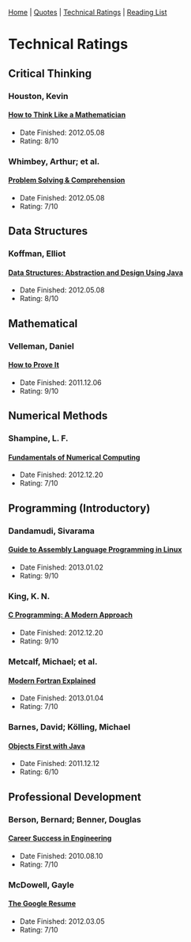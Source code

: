 [Home](https://github.com/bamos/reading-list/blob/master/README.md) | 
[Quotes](http://github.com/bamos/reading-list/blob/master/quotes.md) | 
[Technical Ratings](http://github.com/bamos/reading-list/blob/master/technical-ratings.md) | 
[Reading List](http://github.com/bamos/reading-list/blob/master/reading-list.md)

# Technical Ratings

<!------------------------------------------------------------------------>

## Critical Thinking
### Houston, Kevin
#### [How to Think Like a Mathematician](http://amzn.com/052171978X)
+ Date Finished: 2012.05.08
+ Rating: 8/10

### Whimbey, Arthur; et al.
#### [Problem Solving & Comprehension](http://amzn.com/0805832742)
+ Date Finished: 2012.05.08
+ Rating: 7/10

<!------------------------------------------------------------------------>

## Data Structures
### Koffman, Elliot
#### [Data Structures: Abstraction and Design Using Java](http://amzn.com/0470128704)
+ Date Finished: 2012.05.08
+ Rating: 8/10

<!------------------------------------------------------------------------>

## Mathematical
### Velleman, Daniel
#### [How to Prove It](http://amzn.com/0521675995)
+ Date Finished: 2011.12.06
+ Rating: 9/10

<!------------------------------------------------------------------------>

## Numerical Methods
### Shampine, L. F.
#### [Fundamentals of Numerical Computing](http://amzn.com/0471163635)
+ Date Finished: 2012.12.20
+ Rating: 7/10

<!------------------------------------------------------------------------>

## Programming (Introductory)
###  Dandamudi, Sivarama
#### [Guide to Assembly Language Programming in Linux](http://amzn.com/0387258973)
+ Date Finished: 2013.01.02
+ Rating: 9/10

### King, K. N.
#### [C Programming: A Modern Approach](http://amzn.com/0393979504)
+ Date Finished: 2012.12.20
+ Rating: 9/10


### Metcalf, Michael; et al.
#### [Modern Fortran Explained](http://amzn.com/0199601429)
+ Date Finished: 2013.01.04
+ Rating: 7/10

### Barnes, David; Kölling, Michael
#### [Objects First with Java](http://amzn.com/0132492660)
+ Date Finished: 2011.12.12
+ Rating: 6/10

<!------------------------------------------------------------------------>

## Professional Development
### Berson, Bernard; Benner, Douglas
#### [Career Success in Engineering](http://amzn.com/1419584391)
+ Date Finished: 2010.08.10
+ Rating: 7/10

### McDowell, Gayle
#### [The Google Resume](http://amzn.com/0470927623)
+ Date Finished: 2012.03.05
+ Rating: 7/10
